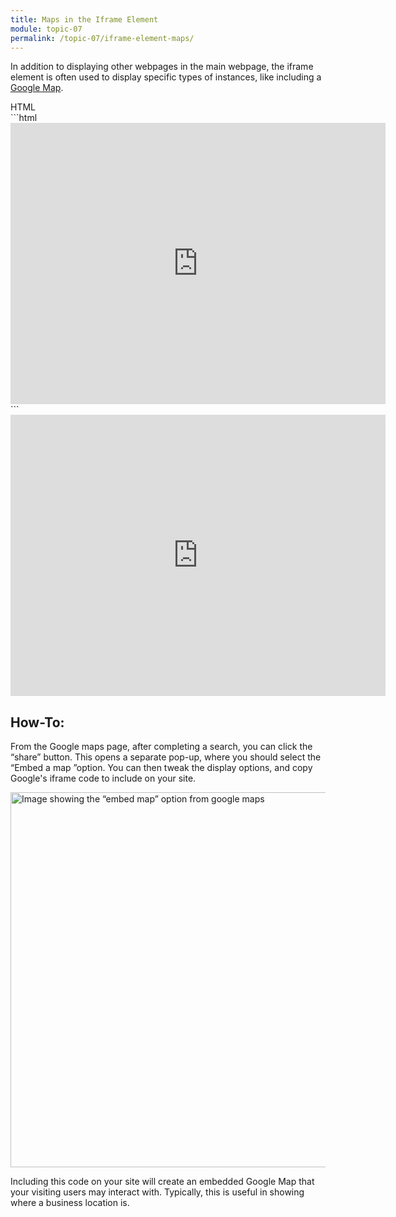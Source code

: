 ```yaml
---
title: Maps in the Iframe Element
module: topic-07
permalink: /topic-07/iframe-element-maps/
---
```


<div class="divider-heading"></div>

In addition to displaying other webpages in the main webpage, the iframe element is often used to display specific types of instances, like including a [Google Map](https://www.google.com/maps).


<div class="code-heading">
  <span class="html">HTML</span>
</div>
```html
<iframe src="https://www.google.com/maps/embed?pb=!1m18!1m12!1m3!1d3100.6105216228793!2d-76.85074048486196!3d39.00138447955468!2m3!1f0!2f0!3f0!3m2!1i1024!2i768!4f13.1!3m3!1m2!1s0x89b7c216246eefa5%3A0x1d1aef269cf08cd7!2sGoddard+Space+Flight+Center!5e0!3m2!1sen!2sus!4v1540942495003" width="600" height="450" frameborder="0" style="border:0" allowfullscreen></iframe>
```


<div class="external-embed" style="width: 600px; margin: auto;">
  <iframe src="https://www.google.com/maps/embed?pb=!1m18!1m12!1m3!1d3100.6105216228793!2d-76.85074048486196!3d39.00138447955468!2m3!1f0!2f0!3f0!3m2!1i1024!2i768!4f13.1!3m3!1m2!1s0x89b7c216246eefa5%3A0x1d1aef269cf08cd7!2sGoddard+Space+Flight+Center!5e0!3m2!1sen!2sus!4v1540942495003" width="600" height="450" frameborder="0" style="border:0" allowfullscreen></iframe>
</div>


<div class="divider-pg"></div>


## How-To:
From the Google maps page, after completing a search, you can click the “share” button. This opens a separate pop-up, where you should select the “Embed a map ”option. You can then tweak the display options, and copy Google's iframe code to include on your site.


<img src="../img/embed-google-maps.gif" title="Google Map embed" alt="Image showing the “embed map” option from google maps" width="600" />


Including this code on your site will create an embedded Google Map that your visiting users may interact with. Typically, this is useful in showing where a business location is.
